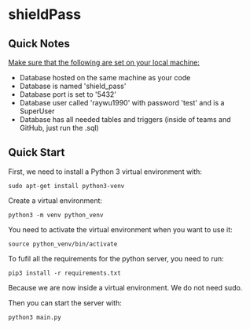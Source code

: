 # shieldPass

## Quick Notes

<ins>Make sure that the following are set on your local machine:</ins>
- Database hosted on the same machine as your code
- Database is named 'shield_pass'
- Database port is set to '5432'
- Database user called 'raywu1990' with password 'test' and is a SuperUser
- Database has all needed tables and triggers (inside of teams and GitHub, just run the .sql)

## Quick Start

First, we need to install a Python 3 virtual environment with:
```
sudo apt-get install python3-venv
```

Create a virtual environment:
```
python3 -m venv python_venv
```

You need to activate the virtual environment when you want to use it:
```
source python_venv/bin/activate
```

To fufil all the requirements for the python server, you need to run:
```
pip3 install -r requirements.txt
```
Because we are now inside a virtual environment. We do not need sudo.

Then you can start the server with:
```
python3 main.py
```
